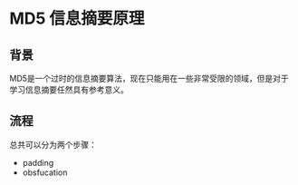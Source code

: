 # MD5 信息摘要原理
## 背景
MD5是一个过时的信息摘要算法，现在只能用在一些非常受限的领域，但是对于学习信息摘要任然具有参考意义。

## 流程
总共可以分为两个步骤：
- padding
- obsfucation

